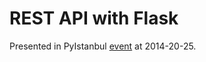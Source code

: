REST API with Flask
===================

Presented in PyIstanbul [event](http://pyistanbul.org/blog/pyistanbul-25-ekim-etkinligi) at 2014-20-25.